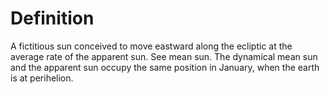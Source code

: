 # Definition

A fictitious sun conceived to move eastward along the ecliptic at the
average rate of the apparent sun. See mean sun. The dynamical mean sun
and the apparent sun occupy the same position in January, when the earth
is at perihelion.

